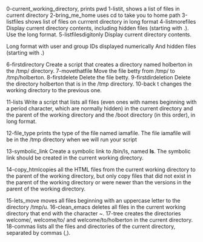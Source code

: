 0-current_working_directory, prints pwd
1-listit, shows a list of files in current directory
2-bring_me_home  uses cd to take you to home path
3-listfiles shows list of files on currrent directory in long format
4-listmorefiles  Display current directory contents, including hidden files (starting with .). Use the long format.
5-listfilesdigitonly
Display current directory contents.

Long format
with user and group IDs displayed numerically
And hidden files (starting with .)

6-firstdirectory Create a script that creates a directory named holberton in the /tmp/ directory.
7-movethatfile Move the file betty from /tmp/ to /tmp/holberton.
8-firstdelete Delete the file betty.
9-firstdirdeletion Delete the directory holberton that is in the /tmp directory.
10-back t changes the working directory to the previous one.

11-lists Write a script that lists all files (even ones with names beginning with a period character, which are normally hidden) in the current directory and the parent of the working directory and the /boot directory (in this order), in long format.


12-file_type  prints the type of the file named iamafile. The file iamafile will be in the /tmp directory when we will run your script

13-symbolic_link Create a symbolic link to /bin/ls, named __ls__. The symbolic link should be created in the current working directory.

14-copy_htmlcopies all the HTML files from the current working directory to the parent of the working directory, but only copy files that did not exist in the parent of the working directory or were newer than the versions in the parent of the working directory.


15-lets_move moves all files beginning with an uppercase letter to the directory /tmp/u.
16-clean_emacs deletes all files in the current working directory that end with the character ~.
17-tree  creates the directories welcome/, welcome/to/ and welcome/to/holberton in the current directory.
18-commas lists all the files and directories of the current directory, separated by commas (,).

